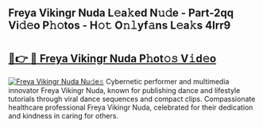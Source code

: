 ## Freya Vikingr Nuda L𝚎a𝚔ed N𝚞𝚍e - Part-2qq Vi𝚍𝚎o P𝚑𝚘tos - H𝚘𝚝 O𝚗𝚕yf𝚊ns L𝚎a𝚔s 4Irr9

# <h2><a href="http://kfej2t.oniu.top/?m=Freya+Vikingr+Nuda">🔗👉 🔴 Freya Vikingr Nuda P𝚑ot𝚘𝚜 V𝚒d𝚎o</a></h2>

[![Freya Vikingr Nuda Nu𝚍e𝚜](https://i.imgur.com/0qMVB7G.gif)](http://kfej2t.oniu.top/?m=Freya+Vikingr+Nuda)
Cybernetic performer and multimedia innovator Freya Vikingr Nuda, known for publishing dance and lifestyle tutorials through viral dance sequences and compact clips. Compassionate healthcare professional Freya Vikingr Nuda, celebrated for their dedication and kindness in caring for others.  
